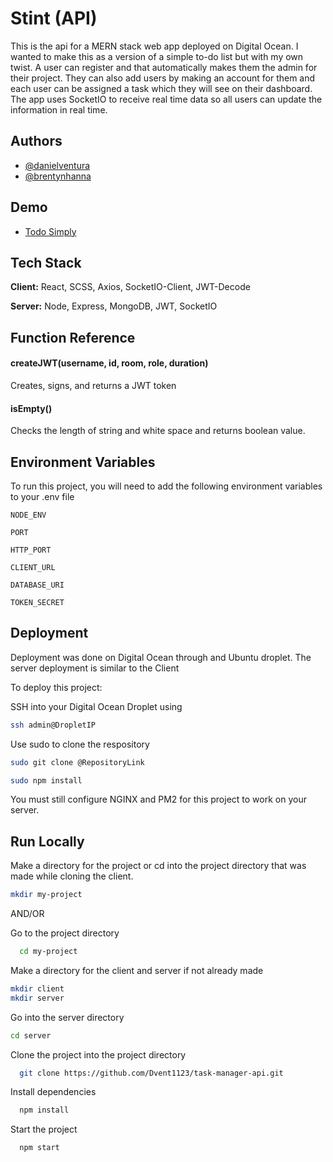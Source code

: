 
# Stint (API)

This is the api for a MERN stack web app deployed on 
Digital Ocean. I wanted to make this as a version of a simple to-do
list but with my own twist. A user can register and that automatically 
makes them the admin for their project. They can also add users by making
an account for them and each user can be assigned a task which they will see
on their dashboard. The app uses SocketIO to receive real time data so all users
can update the information in real time. 
## Authors

- [@danielventura](https://github.com/Dvent1123)
- [@brentynhanna](https://github.com/Brehtyn)

  
## Demo

   - [Todo Simply](todo-simply.com)

## Tech Stack

**Client:** React, SCSS, Axios, SocketIO-Client, JWT-Decode

**Server:** Node, Express, MongoDB, JWT, SocketIO

  
## Function Reference

#### createJWT(username, id, room, role, duration)
Creates, signs, and returns a JWT token

#### isEmpty()
Checks the length of string and white space and returns
boolean value.
## Environment Variables

To run this project, you will need to add the following environment variables to your .env file

`NODE_ENV`

`PORT`

`HTTP_PORT`

`CLIENT_URL`

`DATABASE_URI`

`TOKEN_SECRET`



  
## Deployment
Deployment was done on Digital Ocean through
and Ubuntu droplet. The server deployment is similar
to the Client

To deploy this project:

SSH into your Digital Ocean Droplet using
```bash
ssh admin@DropletIP
```
Use sudo to clone the respository
```bash
sudo git clone @RepositoryLink
```
```bash
sudo npm install
```

You must still configure NGINX and PM2 for this project to
work on your server.
  
## Run Locally

Make a directory for the project or cd into the project
directory that was made while cloning the client.

```bash
mkdir my-project
```

AND/OR

Go to the project directory

```bash
  cd my-project
```

Make a directory for the client and server if not already made

```bash
mkdir client
mkdir server
```

Go into the server directory

```bash
cd server
```

Clone the project into the project directory

```bash
  git clone https://github.com/Dvent1123/task-manager-api.git
```

Install dependencies

```bash
  npm install
```

Start the project

```bash
  npm start
```

  
